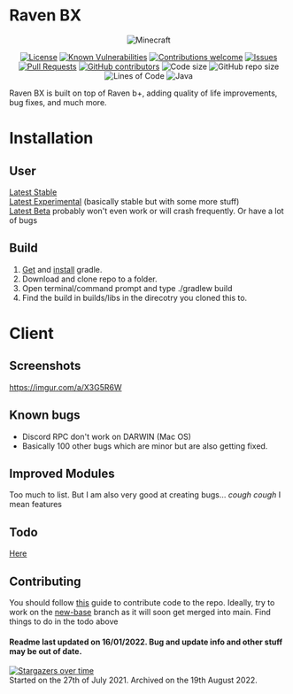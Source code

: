 # Raven BX
<p align="center">
  <img src="https://img.shields.io/badge/MC-1.8.9-brightgreen.svg" alt="Minecraft"/>
</p>

<p align="center">
  <a href="LICENSE"><img src="https://img.shields.io/github/license/solaritygh/Raven-BX" alt="License"/></a>
  <a href="https://snyk.io/test/github/solaritygh/Raven-BX?targetFile=build.gradle"><img src="https://snyk.io/test/github/solaritygh/Raven-BX/badge.svg?targetFile=build.gradle" alt="Known Vulnerabilities"/></a>
  <a href="https://github.com/solaritygh/Raven-BX/issues/"><img src="https://img.shields.io/badge/contributions-welcome-brightgreen.svg?style=flat" alt="Contributions welcome"/></a>
  <a href="https://github.com/solaritygh/Raven-BX/issues/"><img src="https://img.shields.io/github/issues/solaritygh/Raven-BX.svg" alt="Issues"/></a>
  <a href="https://github.com/solaritygh/Raven-BX/pulls/"><img src="https://img.shields.io/github/issues-pr/solaritygh/Raven-BX.svg" alt="Pull Requests"/></a>
  <a href="https://github.com/solaritygh/Raven-BX/graphs/contributors/"><img src="https://img.shields.io/github/contributors/solaritygh/Raven-BX.svg" alt="GitHub contributors"/></a>
  <img src="https://img.shields.io/github/languages/code-size/solaritygh/Raven-BX.svg" alt="Code size"/>
  <img src="https://img.shields.io/github/repo-size/solaritygh/Raven-BX.svg" alt="GitHub repo size"/>
  <img src="https://tokei.rs/b1/github/solaritygh/Raven-BX?moduleCategory=code" alt="Lines of Code"/>
  <img src="https://img.shields.io/github/languages/top/solaritygh/Raven-BX" alt="Java"/>
</p>

Raven BX is built on top of Raven b+, adding quality of life improvements, bug fixes, and much more.<br>

# Installation
## User
[Latest Stable](https://github.com/Kopamed/Raven-bPLUS/raw/main/build/libs/%5B1.8.9%5D%20BetterKeystrokes%20V-1.2.jar) <br>
[Latest Experimental](https://github.com/Kopamed/Raven-bPLUS/raw/lunarkeystrokes/build/libs/%5B1.8.9%5DLunarKeystrokes%20B-1.jar) (basically stable but with some more stuff)<br>
[Latest Beta](https://github.com/Kopamed/Raven-bPLUS/raw/new-base/build/libs/RavenB%2B-1.jar) probably won't even work or will crash frequently. Or have a lot of bugs

## Build
1. [Get](https://gradle.org/next-steps/?version=2.7&format=bin) and [install](https://docs.gradle.org/current/userguide/installation.html) gradle.
2. Download and clone repo to a folder.
3. Open terminal/command prompt and type ./gradlew build
4. Find the build in builds/libs in the direcotry you cloned this to.

# Client

## Screenshots
https://imgur.com/a/X3G5R6W

## Known bugs
 - Discord RPC don't work on DARWIN (Mac OS)
 - Basically 100 other bugs which are minor but are also getting fixed.

## Improved Modules
Too much to list. But I am also very good at creating bugs... *cough cough* I mean features

## Todo
[Here](https://github.com/Kopamed/Raven-bPLUS/projects/1)

## Contributing
You should follow [this](https://gist.github.com/MarcDiethelm/7303312#file-contributing-md) guide to contribute code to the repo. Ideally, try to work on the [new-base](https://github.com/Kopamed/Raven-bPLUS/tree/new-base) branch as it will soon get merged into main. Find things to do in the todo above

#### Readme last updated on 16/01/2022. Bug and update info and other stuff may be out of date. 

[![Stargazers over time](https://starchart.cc/Kopamed/Raven-bPLUS.svg)](https://starchart.cc/Kopamed/Raven-bPLUS)
<br> Started on the 27th of July 2021. Archived on the 19th August 2022.
